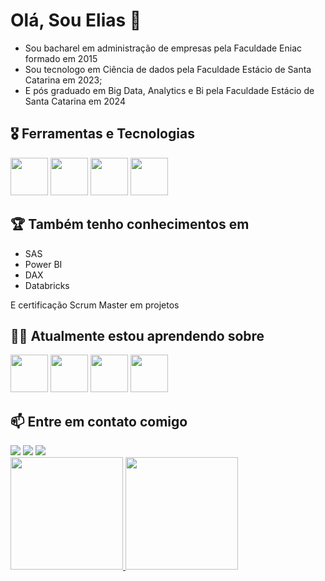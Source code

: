 
# Olá, Sou Elias 👋

* Sou bacharel em administração de empresas pela Faculdade Eniac formado em 2015 
* Sou tecnologo em Ciência de dados pela Faculdade Estácio de Santa Catarina em 2023; 
* E pós graduado em Big Data, Analytics e Bi pela Faculdade Estácio de Santa Catarina em 2024
  
## 🎖 Ferramentas e Tecnologias

<img loading="lazy" src="https://cdn.jsdelivr.net/gh/devicons/devicon@latest/icons/microsoftsqlserver/microsoftsqlserver-original-wordmark.svg" width="60" height="60" />  <img loading="lazy" src="https://cdn.jsdelivr.net/gh/devicons/devicon@latest/icons/visualstudio/visualstudio-original.svg" width="60" height="60" />  <img loading="lazy" src="https://cdn.jsdelivr.net/gh/devicons/devicon@latest/icons/vscode/vscode-original.svg" width="60" height="60" /> <img loading="lazy" src="https://cdn.jsdelivr.net/gh/devicons/devicon@latest/icons/visualbasic/visualbasic-original.svg" width="60" height="60" />

## 🏆  Também tenho conhecimentos em 
* SAS
* Power BI
* DAX
* Databricks
  
E certificação Scrum Master em projetos

## 👨‍🎓 Atualmente estou aprendendo sobre

<img loading="lazy" src="https://cdn.jsdelivr.net/gh/devicons/devicon@latest/icons/python/python-original-wordmark.svg" width="60" height="60"/>   <img loading="lazy" src="https://cdn.jsdelivr.net/gh/devicons/devicon@latest/icons/azure/azure-original-wordmark.svg" width="60" height="60" />  <img loading="lazy" src="https://cdn.jsdelivr.net/gh/devicons/devicon@latest/icons/amazonwebservices/amazonwebservices-plain-wordmark.svg" width="60" height="60"/>  <img src="https://cdn.jsdelivr.net/gh/devicons/devicon@latest/icons/apachespark/apachespark-original-wordmark.svg" width="60" height="60"/>
          
          

## 📫 Entre em contato comigo
<div>
<a href="https://www.linkedin.com/in/eliasbezerra" target="_blank"><img loading="lazy" src="https://img.shields.io/badge/-LinkedIn-%230077B5?style=for-the-badge&logo=linkedin&logoColor=white" target="_blank"></a>     
<a href="https://instagram.com/eliasbzr" target="_blank"><img loading="lazy" src="https://img.shields.io/badge/-Instagram-%23E4405F?style=for-the-badge&logo=instagram&logoColor=white" target="_blank"></a>
<a href = "mailto:eliasbzr@gmail.com"><img loading="lazy" src="https://img.shields.io/badge/Gmail-D14836?style=for-the-badge&logo=gmail&logoColor=white" target="_blank"></a>

</div>
        

<div>
<a href="https://github.com/EliasBzr">
<img loading="lazy" height="180em" src="https://github-readme-stats.vercel.app/api/top-langs/?username=Eliasbzr&layout=compact&langs_count=7&theme=dracula"/>
<img loading="lazy" height="180em" src="https://github-readme-stats.vercel.app/api?username=Eliasbzr&show_icons=true&theme=dracula&include_all_commits=true&count_private=true"/>
</div>
<!--
**Eliasbzr/EliasBzr** is a ✨ _special_ ✨ repository because its `README.md` (this file) appears on your GitHub profile.

Here are some ideas to get you started:

- 🔭 I’m currently working on ...
- 🌱 I’m currently learning ...
- 👯 I’m looking to collaborate on ...
- 🤔 I’m looking for help with ...
- 💬 Ask me about ...
- 📫 How to reach me: ...
- 😄 Pronouns: ...
- ⚡ Fun fact: ...
-->
